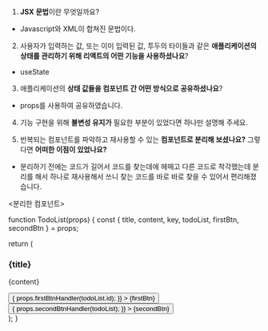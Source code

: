 1. **JSX 문법**이란 무엇일까요?

- Javascript와 XML이 합쳐진 문법이다.

2. 사용자가 입력하는 값, 또는 이미 입력된 값, 투두의 타이들과 같은 **애플리케이션의 상태를 관리하기 위해 리액트의 어떤 기능을 사용하셨나요**?

- useState

3. 애플리케이션의 **상태 값들을 컴포넌트 간 어떤 방식으로 공유하셨나요**?

- props를 사용하여 공유하였습니다.

4. 기능 구현을 위해 **불변성 유지가** 필요한 부분이 있었다면 하나만 설명해 주세요.

5. 반복되는 컴포넌트를 파악하고 재사용할 수 있는 **컴포넌트로 분리해 보셨나요?** 그렇다면 **어떠한 이점이 있었나요?**

- 분리하기 전에는 코드가 길어서 코드를 찾는데에 헤매고 다른 코드로 착각했는데 분리를 해서 하나로 재사용해서 쓰니 찾는 코드를 바로 바로 찾을 수 있어서 편리해졌습니다.

<분리한 컴포넌트>

function TodoList(props) {
const { title, content, key, todoList, firstBtn, secondBtn } = props;

return (

<div className="todoCard">
<div key={key}>
<h3>{title}</h3>
<p>{content}</p>
</div>
<div className="firstSecondBtn">
<button
className="firstBtn"
onClick={() => {
props.firstBtnHandler(todoList.id);
}} >
{firstBtn}
</button>
<button
className="secondBtn"
onClick={() => {
props.secondBtnHandler(todoList);
}} >
{secondBtn}
</button>
</div>
</div>
);
}
